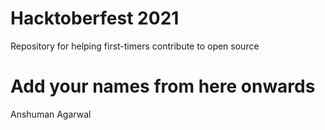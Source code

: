 # Hacktoberfest 2021
Repository for helping first-timers contribute to open source

# Add your names from here onwards

Anshuman Agarwal
